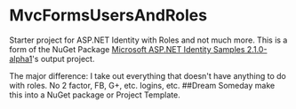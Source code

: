 # MvcFormsUsersAndRoles
Starter project for ASP.NET Identity with Roles and not much more.
This is a form of the NuGet Package 
[Microsoft ASP.NET Identity Samples 2.1.0-alpha1](https://www.nuget.org/packages/Microsoft.AspNet.Identity.Samples/2.1.0-alpha1)'s 
output project. 

The major difference: I take out everything that doesn't have anything to do with roles. No 2 factor, FB, G+, etc. logins, etc.
##Dream
Someday make this into a NuGet package or Project Template.
